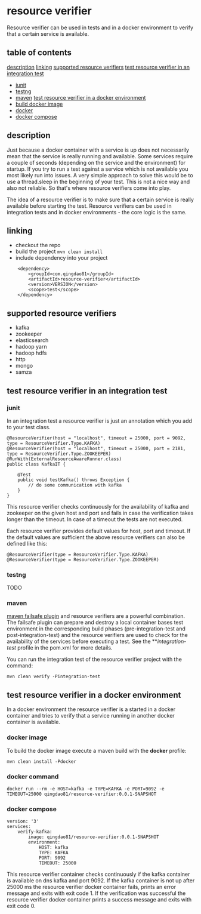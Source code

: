 # resource verifier

Resource verifier can be used in tests and in a docker environment to verify that a certain service is available.

## table of contents
[description](#description)
[linking](#linking)
[supported resource verifiers](#verifiers)
[test resource verifier in an integration test](#integration)
 * [junit](#junit)
 * [testng](#testng)
 * [maven](#maven)
[test resource verifier in a docker environment](#docker)
 * [build docker image](#dockerimage)
 * [docker](#dockercommand)
 * [docker compose](#dockercompose)

<a name="description" />

## description

Just because a docker container with a service is up does not necessarily mean that the service is really running and available. Some services
require a couple of seconds (depending on the service and the environment) for startup. If you try to run a test against a service which is not
available you most likely run into issues. A very simple approach to solve this would be to use a thread.sleep in the beginning of your test. This
is not a nice way and also not reliable. So that's where resource verifiers come into play.

The idea of a resource verifier is to make sure that a certain service is really available before starting the test.
Resource verifiers can be used in integration tests and in docker environments - the core logic is the same. 

<a name="linking" />

## linking

* checkout the repo
* build the project `mvn clean install`
* include dependency into your project

```
    <dependency>
        <groupId>com.qingdao81</groupId>
        <artifactId>resource-verifier</artifactId>
        <version>VERSION</version>
        <scope>test</scope>
    </dependency>
```

<a name="verifiers" />

## supported resource verifiers

* kafka
* zookeeper
* elasticsearch
* hadoop yarn
* hadoop hdfs
* http
* mongo
* samza

<a name="integration" />

## test resource verifier in an integration test

<a name="junit" />

### junit

In an integration test a resource verifier is just an annotation which you add to your test class. 

```
@ResourceVerifier(host = "localhost", timeout = 25000, port = 9092, type = ResourceVerifier.Type.KAFKA)
@ResourceVerifier(host = "localhost", timeout = 25000, port = 2181, type = ResourceVerifier.Type.ZOOKEEPER)
@RunWith(ExternalResourceAwareRunner.class)
public class KafkaIT {

    @Test
    public void testKafka() throws Exception {
        // do some communication with kafka
    }
}
```

This resource verifier checks continuously for the availability of kafka and zookeeper on the given host and port
and fails in case the verification takes longer than the timeout. In case of a timeout the tests are not executed.

Each resource verifier provides default values for host, port and timeout. If the default values are sufficient the above resource
verifiers can also be defined like this:

```
@ResourceVerifier(type = ResourceVerifier.Type.KAFKA)
@ResourceVerifier(type = ResourceVerifier.Type.ZOOKEEPER)
```

<a name="testng" />

### testng

TODO

<a name="maven" />

### maven

[maven failsafe plugin](http://maven.apache.org/surefire/maven-failsafe-plugin/) and resource verifiers are a powerful combination. The failsafe plugin can prepare and destroy a
local container bases test environment in the corresponding build phases (pre-integration-test and post-integration-test) 
and the resource verifiers are used to check for the availability of the services before executing a test.
See the ***integration-test* profile in the pom.xml for more details. 

You can run the integration test of the resource verifier project with the command:

```
mvn clean verify -Pintegration-test
```

<a name="docker" />

## test resource verifier in a docker environment

In a docker environment the resource verifier is a started in a docker container and tries to verify
that a service running in another docker container is available.

<a name="dockerimage" />

### docker image

To build the docker image execute a maven build with the **docker** profile:

```
mvn clean install -Pdocker
```

<a name="dockercommand" />

### docker command

```
docker run --rm -e HOST=kafka -e TYPE=KAFKA -e PORT=9092 -e TIMEOUT=25000 qingdao81/resource-verifier:0.0.1-SNAPSHOT
```

<a name="dockercompose" />

### docker compose

```
version: '3'
services:
    verify-kafka:
        image: qingdao81/resource-verifier:0.0.1-SNAPSHOT
        environment:
            HOST: kafka
            TYPE: KAFKA
            PORT: 9092
            TIMEOUT: 25000
```

This resource verifier container checks continuously if the kafka container is available on dns kafka and port 9092. 
If the kafka container is not up after 25000 ms the resource verifier docker container fails, prints an error message and
exits with exit code 1. If the verification was successful the resource verifier docker container prints a success message 
and exits with exit code 0.
